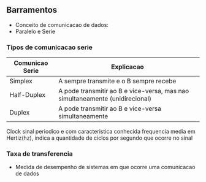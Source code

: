 ## Barramentos
- Conceito de comunicacao de dados: 
- Paralelo e Serie

### Tipos de comunicacao serie
|Comunicao Serie|Explicacao|
|----|----|
|Simplex|A sempre transmite e o B sempre recebe     |
|Half-Duplex|A pode transmitir ao B e vice-versa, mas nao simultaneamente    (unidirecional)|
|Duplex|A pode transmitir ao B e vice-versa simultaneamente

Clock sinal periodico e com caracteristica conhecida frequencia media em Hertiz(hz), indica a quantidade de ciclos por
segundo que ocorre no sinal

### Taxa de transferencia
- Medida de desempenho de sistemas em que ocorre uma comunicacao de dados
